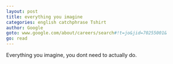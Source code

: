 ```yaml
---
layout: post
title: everything you imagine
categories: english catchphrase Tshirt
author: Google
goto: www.google.com/about/careers/search#!t=jo&jid=70255001&
go: read
---
```


Everything you imagine, you dont need to actually do.
